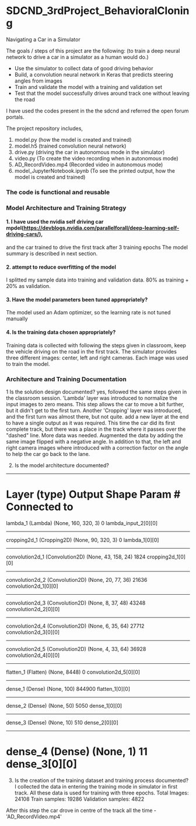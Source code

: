 # SDCND_3rdProject_BehavioralCloning
Navigating a Car in a Simulator

The goals / steps of this project are the following: (to train a deep neural network to drive a car in a simulator as a human would do.)

* Use the simulator to collect data of good driving behavior
* Build, a convolution neural network in Keras that predicts steering angles from images
* Train and validate the model with a training and validation set
* Test that the model successfully drives around track one without leaving the road

I have used the codes present in the the sdcnd and referred the open forum portals.

The project repository includes,
1. model.py (how the model is created and trained)
2. model.h5 (trained convolution neural network)
3. drive.py (driving the car in autonomous mode in the simulator)
4. video.py (To create the video recording when in autonomous mode)
5. AD_RecordVideo.mp4 (Recorded video in autonomous mode)
6. model_JupyterNotebook.ipynb (To see the printed output, how the model is created and trained)

### The code is functional and reusable
### Model Architecture and Training Strategy
#### 1. I have used the nvidia self driving car mpdel(https://devblogs.nvidia.com/parallelforall/deep-learning-self-driving-cars/), 
and the car trained to drive the first track after 3 training epochs 
The model summary is described in next section.
#### 2. attempt to reduce overfitting of the model
I splitted my sample data into training and validation data.  80% as training + 20% as validation.

#### 3. Have the model parameters been tuned appropriately?
The model used an Adam optimizer, so the learning rate is not tuned manually 

#### 4. Is the training data chosen appropriately?
Training data is collected with following the steps given in classroom, keep the vehicle driving on the road in the first track.
The simulator provides three different images: center, left and right cameras. Each image was used to train the model.

### Architecture and Training Documentation
1 Is the solution design documented?
yes, followed the same steps given in the classroom session. 'Lambda' layer was introduced to normalize the input images to zero means. This step allows the car to move a bit further, but it didn't get to the first turn. Another 'Cropping' layer was introduced, and the first turn was almost there, but not quite.
add a new layer at the end to have a single output as it was required. This time the car did its first complete track, but there was a place in the track where it passes over the "dashed" line. More data was needed. Augmented the data by adding the same image flipped with a negative angle. In addition to that, the left and right camera images where introduced with a correction factor on the angle to help the car go back to the lane. 

2. Is the model architecture documented?
____________________________________________________________________________________________________
Layer (type)                     Output Shape          Param #     Connected to                     
====================================================================================================
lambda_1 (Lambda)                (None, 160, 320, 3)   0           lambda_input_2[0][0]             
____________________________________________________________________________________________________
cropping2d_1 (Cropping2D)        (None, 90, 320, 3)    0           lambda_1[0][0]                   
____________________________________________________________________________________________________
convolution2d_1 (Convolution2D)  (None, 43, 158, 24)   1824        cropping2d_1[0][0]               
____________________________________________________________________________________________________
convolution2d_2 (Convolution2D)  (None, 20, 77, 36)    21636       convolution2d_1[0][0]            
____________________________________________________________________________________________________
convolution2d_3 (Convolution2D)  (None, 8, 37, 48)     43248       convolution2d_2[0][0]            
____________________________________________________________________________________________________
convolution2d_4 (Convolution2D)  (None, 6, 35, 64)     27712       convolution2d_3[0][0]            
____________________________________________________________________________________________________
convolution2d_5 (Convolution2D)  (None, 4, 33, 64)     36928       convolution2d_4[0][0]            
____________________________________________________________________________________________________
flatten_1 (Flatten)              (None, 8448)          0           convolution2d_5[0][0]            
____________________________________________________________________________________________________
dense_1 (Dense)                  (None, 100)           844900      flatten_1[0][0]                  
____________________________________________________________________________________________________
dense_2 (Dense)                  (None, 50)            5050        dense_1[0][0]                    
____________________________________________________________________________________________________
dense_3 (Dense)                  (None, 10)            510         dense_2[0][0]                    
____________________________________________________________________________________________________
dense_4 (Dense)                  (None, 1)             11          dense_3[0][0]                    
====================================================================================================


3. Is the creation of the training dataset and training process documented?
I collected the data in entering the training mode in simulator in first track. All these data is used for training with three epochs.
Total Images: 24108
Train samples: 19286
Validation samples: 4822

After this step the car drove in centre of the track all the time - 'AD_RecordVideo.mp4'

